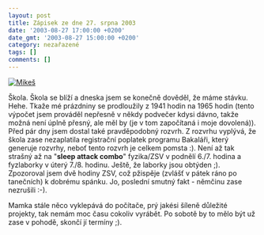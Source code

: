 ```yaml
---
layout: post
title: Zápisek ze dne 27. srpna 2003
date: '2003-08-27 17:00:00 +0200'
date_gmt: '2003-08-27 15:00:00 +0200'
category: nezařazené
tags: []
comments: []
---
```

<p>
<div >  <a href="%base_url%/assets/old-images/mikes.jpg"><img alt="Mikeš" src="%base_url%/assets/old-images/mikes.jpg"></a>  </div>
<p>Škola. Škola se blíží a dneska jsem se konečně dověděl, že máme stávku. Hehe. Tkaže mé prázdniny se prodloužily  z 1941 hodin na 1965 hodin (tento výpočet jsem prováděl nepřesně v někdy podvečer kdysi dávno, takže možná není  úplně přesný, ale měl by (je v tom započítaná i moje dovolená)). Před pár dny jsem dostal také pravděpodobný rozvrh.  Z rozvrhu vyplývá, že škola zase nezaplatila registrační poplatek programu Bakaláři, který generuje rozvrhy,  neboť tento rozvrh je celkem pomsta :). Není až tak strašný až na "<span style="font-weight:bold">sleep attack combo</span>"  fyzika/ZSV v podnělí 6./7.  hodina a fyzlaborky v úterý 7./8. hodinu. Ještě, že laborky jsou obtýden ;). Zpozoroval jsem dvě hodiny ZSV, což  pžispěje (zvlášť v pátek ráno po tanečních) k dobrému spánku. Jo, poslední smutný fakt -  němčinu zase nezrušili :-).</p>
<p>Mamka stále něco vyklepává do počítače, prý jakési šíleně důležité projekty, tak nemám moc času cokoliv  vyrábět. Po sobotě by to mělo být už zase v pohodě, skončí jí termíny ;).</p>
